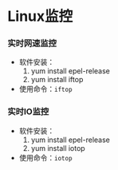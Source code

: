 # Linux监控

### 实时网速监控

- 软件安装：
  1. yum install epel-release
  2. yum install iftop
- 使用命令：`iftop`

### 实时IO监控

- 软件安装：
  1. yum install epel-release
  2. yum install iotop
- 使用命令：`iotop`